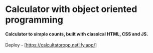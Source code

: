 # Calculator with object oriented programming
#### Calculator to simple counts, built with classical HTML, CSS and JS.  

Deploy - [https://calcultatoropp.netlify.app/]
